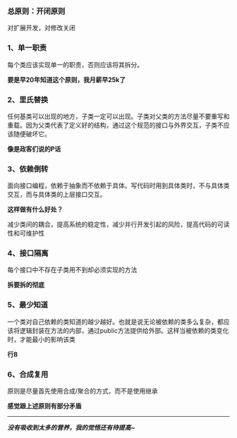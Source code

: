 ### 总原则：开闭原则

对扩展开发，对修改关闭

### 1、单一职责

每个类应该实现单一的职责，否则应该将其拆分。

**要是早20年知道这个原则，我月薪早25k了**

### 2、里氏替换

任何基类可以出现的地方，子类一定可以出现。子类对父类的方法尽量不要重写和重载。因为父类代表了定义好的结构，通过这个规范的接口与外界交互，子类不应该随便破坏它。

**像是政客们说的P话**

### 3、依赖倒转

面向接口编程，依赖于抽象而不依赖于具体。写代码时用到具体类时，不与具体类交互，而与具体类的上层接口交互。

**这样做有什么好处？**

减少类间的耦合，提高系统的稳定性，减少并行开发引起的风险，提高代码的可读性和可维护性

### 4、接口隔离

每个接口中不存在子类用不到却必须实现的方法

**拆要拆的彻底**

### 5、最少知道

一个类对自己依赖的类知道的越少越好。也就是说无论被依赖的类多么复杂，都应该将逻辑封装在方法的内部，通过public方法提供给外部。这样当被依赖的类变化时，才能最小的影响该类

**行8**

### 6、合成复用

原则是尽量首先使用合成/聚合的方式，而不是使用继承

**感觉跟上述原则有部分矛盾**



---

***没有吸收到太多的营养，我的觉悟还有待提高~***















